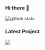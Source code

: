 ### Hi there 👋

![github stats](https://github-readme-stats.vercel.app/api?username=jdockerty&include_all_commits&show_icons=true&theme=tokyonight)
<br>

<h3> Latest Project </h3>
<a>
  <img align="center" src="https://github-readme-stats.vercel.app/api/pin/?username=oriapp&repo=card-api&theme=tokyonight" />
</a>
